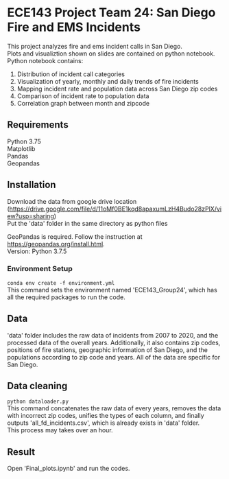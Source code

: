 # ECE143 Project Team 24: San Diego Fire and EMS Incidents
This project analyzes fire and ems incident calls in San Diego.    
Plots and visualiztion shown on slides are contained on python notebook. Python notebook contains:  


1. Distribution of incident call categories  
2. Visualization of yearly, monthly and daily trends of fire incidents  
3. Mapping incident rate and population data across San Diego zip codes    
4. Comparison of incident rate to population data  
5. Correlation graph between month and zipcode

## Requirements
Python 3.75    
Matplotlib  
Pandas  
Geopandas
## Installation
Download the data from google drive location (https://drive.google.com/file/d/11oMf0BE1kqd8apaxumLzH4Budo28zPlX/view?usp=sharing)   
Put the 'data' folder in the same directory as python files  


GeoPandas is required. Follow the instruction at https://geopandas.org/install.html.  
Version: Python 3.7.5

### Environment Setup
`conda env create -f environment.yml`  
This command sets the environment named 'ECE143_Group24', which has all the required packages to run the code. 
## Data
'data' folder includes the raw data of incidents from 2007 to 2020, and the processed data of the overall years. Additionally, it also contains zip codes, positions of fire stations, geographic information of San Diego, and the populations according to zip code and years. All of the data are specific for San Diego.
## Data cleaning
`python dataloader.py`  
This command concatenates the raw data of every years, removes the data with incorrect zip codes, unifies the types of each column, and finally outputs 'all_fd_incidents.csv', which is already exists in 'data' folder.   
This process may takes over an hour. 
## Result
Open 'Final_plots.ipynb' and run the codes.  
